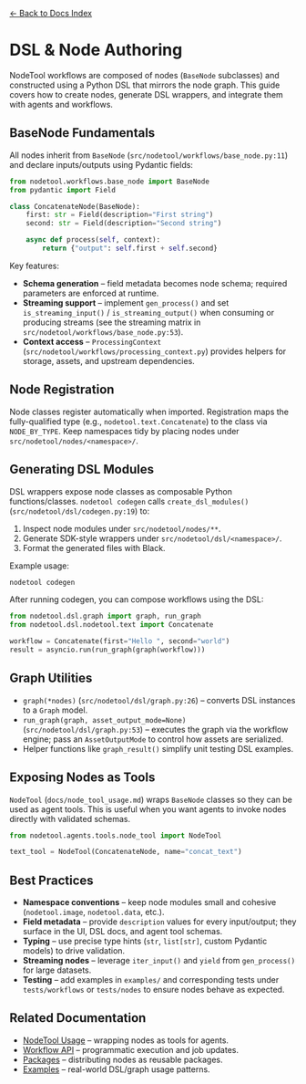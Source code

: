 [← Back to Docs Index](index.md)

# DSL & Node Authoring

NodeTool workflows are composed of nodes (`BaseNode` subclasses) and constructed using a Python DSL that mirrors the node graph. This guide covers how to create nodes, generate DSL wrappers, and integrate them with agents and workflows.

## BaseNode Fundamentals

All nodes inherit from `BaseNode` (`src/nodetool/workflows/base_node.py:11`) and declare inputs/outputs using Pydantic fields:

```python
from nodetool.workflows.base_node import BaseNode
from pydantic import Field

class ConcatenateNode(BaseNode):
    first: str = Field(description="First string")
    second: str = Field(description="Second string")

    async def process(self, context):
        return {"output": self.first + self.second}
```

Key features:

- **Schema generation** – field metadata becomes node schema; required parameters are enforced at runtime.
- **Streaming support** – implement `gen_process()` and set `is_streaming_input()` / `is_streaming_output()` when consuming or producing streams (see the streaming matrix in `src/nodetool/workflows/base_node.py:53`).
- **Context access** – `ProcessingContext` (`src/nodetool/workflows/processing_context.py`) provides helpers for storage, assets, and upstream dependencies.

## Node Registration

Node classes register automatically when imported. Registration maps the fully-qualified type (e.g., `nodetool.text.Concatenate`) to the class via `NODE_BY_TYPE`. Keep namespaces tidy by placing nodes under `src/nodetool/nodes/<namespace>/`.

## Generating DSL Modules

DSL wrappers expose node classes as composable Python functions/classes. `nodetool codegen` calls `create_dsl_modules()` (`src/nodetool/dsl/codegen.py:19`) to:

1. Inspect node modules under `src/nodetool/nodes/**`.
2. Generate SDK-style wrappers under `src/nodetool/dsl/<namespace>/`.
3. Format the generated files with Black.

Example usage:

```bash
nodetool codegen
```

After running codegen, you can compose workflows using the DSL:

```python
from nodetool.dsl.graph import graph, run_graph
from nodetool.dsl.nodetool.text import Concatenate

workflow = Concatenate(first="Hello ", second="world")
result = asyncio.run(run_graph(graph(workflow)))
```

## Graph Utilities

- `graph(*nodes)` (`src/nodetool/dsl/graph.py:26`) – converts DSL instances to a `Graph` model.
- `run_graph(graph, asset_output_mode=None)` (`src/nodetool/dsl/graph.py:53`) – executes the graph via the workflow engine; pass an `AssetOutputMode` to control how assets are serialized.
- Helper functions like `graph_result()` simplify unit testing DSL examples.

## Exposing Nodes as Tools

`NodeTool` (`docs/node_tool_usage.md`) wraps `BaseNode` classes so they can be used as agent tools. This is useful when you want agents to invoke nodes directly with validated schemas.

```python
from nodetool.agents.tools.node_tool import NodeTool

text_tool = NodeTool(ConcatenateNode, name="concat_text")
```

## Best Practices

- **Namespace conventions** – keep node modules small and cohesive (`nodetool.image`, `nodetool.data`, etc.).
- **Field metadata** – provide `description` values for every input/output; they surface in the UI, DSL docs, and agent tool schemas.
- **Typing** – use precise type hints (`str`, `list[str]`, custom Pydantic models) to drive validation.
- **Streaming nodes** – leverage `iter_input()` and `yield` from `gen_process()` for large datasets.
- **Testing** – add examples in `examples/` and corresponding tests under `tests/workflows` or `tests/nodes` to ensure nodes behave as expected.

## Related Documentation

- [NodeTool Usage](node_tool_usage.md) – wrapping nodes as tools for agents.  
- [Workflow API](workflow-api.md) – programmatic execution and job updates.  
- [Packages](packages.md) – distributing nodes as reusable packages.  
- [Examples](../examples/README.md) – real-world DSL/graph usage patterns.
